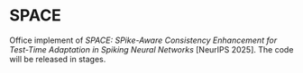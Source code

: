 # SPACE
Office implement of *SPACE: SPike-Aware Consistency Enhancement for Test-Time Adaptation in Spiking Neural Networks* [NeurIPS 2025]. The code will be released in stages.

